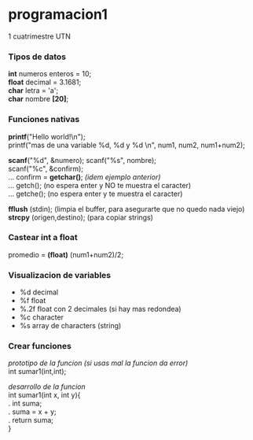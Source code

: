 # programacion1
1 cuatrimestre UTN



### Tipos de datos
**int** numeros enteros = 10; <br>
**float** decimal = 3.1681;  <br>
**char** letra = 'a';  <br>
**char** nombre **[20]**;  <br>
    

### Funciones nativas
**printf**("Hello world!\n");  <br>
printf("mas de una variable %d, %d y %d \n", num1, num2, num1+num2);  <br>

**scanf**("%d", &numero);
scanf("%s", nombre);  <br>
scanf("%c", &confirm);   <br>
...       confirm = **getchar()**;  *(idem ejemplo anterior)*  <br>
...       getch(); (no espera enter y NO te muestra el caracter)  <br>
...       getche(); (no espera enter y te muestra el caracter)  <br>

**fflush** (stdin); (limpia el buffer, para asegurarte que no quedo nada viejo)  <br>
**strcpy** (origen,destino); (para copiar strings)  <br>


### Castear int a float
promedio = **(float)** (num1+num2)/2;   <br>

### Visualizacion de variables
- %d      decimal
- %f      float
- %.2f    float con 2 decimales (si hay mas redondea)
- %c      character
- %s      array de characters (string)


### Crear funciones
*prototipo de la funcion (si usas mal la funcion da error)*  <br>
int sumar1(int,int);  <br>

*desarrollo de la funcion*  <br>
int sumar1(int x, int y){  <br>
.    int suma;  <br>
.    suma = x + y;  <br>
.    return suma;  <br>
}  <br>
